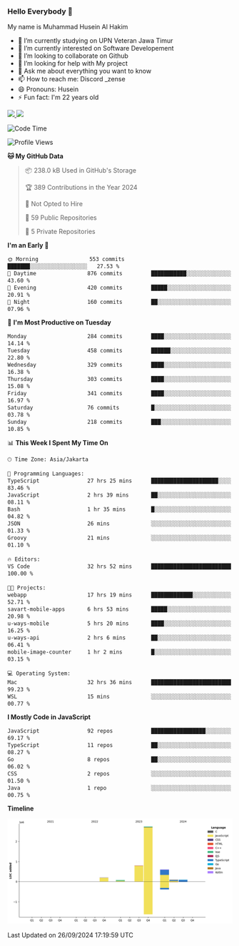 ### Hello Everybody 👋

My name is Muhammad Husein Al Hakim

- 🔭 I’m currently studying on UPN Veteran Jawa Timur
- 🌱 I’m currently interested on Software Developement
- 👯 I’m looking to collaborate on Github
- 🤔 I’m looking for help with My project
- 💬 Ask me about everything you want to know
- 📫 How to reach me: Discord _zense
- 😄 Pronouns: Husein
- ⚡ Fun fact: I'm 22 years old

<p align="left">
<a href="https://github.com/huseinhq">
  <img height="180em" src="https://github-readme-stats-eight-theta.vercel.app/api?username=huseinhq&show_icons=true&theme=algolia&include_all_commits=true&count_private=true"/>
  <img height="180em" src="https://github-readme-stats-eight-theta.vercel.app/api/top-langs/?username=huseinhq&layout=compact&langs_count=8&theme=algolia"/>
</a>
</p>

<!--START_SECTION:waka-->
![Code Time](http://img.shields.io/badge/Code%20Time-1%2C466%20hrs-blue)

![Profile Views](http://img.shields.io/badge/Profile%20Views-0-blue)

**🐱 My GitHub Data** 

> 📦 238.0 kB Used in GitHub's Storage 
 > 
> 🏆 389 Contributions in the Year 2024
 > 
> 🚫 Not Opted to Hire
 > 
> 📜 59 Public Repositories 
 > 
> 🔑 5 Private Repositories 
 > 
**I'm an Early 🐤** 

```text
🌞 Morning                553 commits         ███████░░░░░░░░░░░░░░░░░░   27.53 % 
🌆 Daytime                876 commits         ███████████░░░░░░░░░░░░░░   43.60 % 
🌃 Evening                420 commits         █████░░░░░░░░░░░░░░░░░░░░   20.91 % 
🌙 Night                  160 commits         ██░░░░░░░░░░░░░░░░░░░░░░░   07.96 % 
```
📅 **I'm Most Productive on Tuesday** 

```text
Monday                   284 commits         ████░░░░░░░░░░░░░░░░░░░░░   14.14 % 
Tuesday                  458 commits         ██████░░░░░░░░░░░░░░░░░░░   22.80 % 
Wednesday                329 commits         ████░░░░░░░░░░░░░░░░░░░░░   16.38 % 
Thursday                 303 commits         ████░░░░░░░░░░░░░░░░░░░░░   15.08 % 
Friday                   341 commits         ████░░░░░░░░░░░░░░░░░░░░░   16.97 % 
Saturday                 76 commits          █░░░░░░░░░░░░░░░░░░░░░░░░   03.78 % 
Sunday                   218 commits         ███░░░░░░░░░░░░░░░░░░░░░░   10.85 % 
```


📊 **This Week I Spent My Time On** 

```text
🕑︎ Time Zone: Asia/Jakarta

💬 Programming Languages: 
TypeScript               27 hrs 25 mins      █████████████████████░░░░   83.46 % 
JavaScript               2 hrs 39 mins       ██░░░░░░░░░░░░░░░░░░░░░░░   08.11 % 
Bash                     1 hr 35 mins        █░░░░░░░░░░░░░░░░░░░░░░░░   04.82 % 
JSON                     26 mins             ░░░░░░░░░░░░░░░░░░░░░░░░░   01.33 % 
Groovy                   21 mins             ░░░░░░░░░░░░░░░░░░░░░░░░░   01.10 % 

🔥 Editors: 
VS Code                  32 hrs 52 mins      █████████████████████████   100.00 % 

🐱‍💻 Projects: 
webapp                   17 hrs 19 mins      █████████████░░░░░░░░░░░░   52.71 % 
savart-mobile-apps       6 hrs 53 mins       █████░░░░░░░░░░░░░░░░░░░░   20.98 % 
u-ways-mobile            5 hrs 20 mins       ████░░░░░░░░░░░░░░░░░░░░░   16.25 % 
u-ways-api               2 hrs 6 mins        ██░░░░░░░░░░░░░░░░░░░░░░░   06.41 % 
mobile-image-counter     1 hr 2 mins         █░░░░░░░░░░░░░░░░░░░░░░░░   03.15 % 

💻 Operating System: 
Mac                      32 hrs 36 mins      █████████████████████████   99.23 % 
WSL                      15 mins             ░░░░░░░░░░░░░░░░░░░░░░░░░   00.77 % 
```

**I Mostly Code in JavaScript** 

```text
JavaScript               92 repos            █████████████████░░░░░░░░   69.17 % 
TypeScript               11 repos            ██░░░░░░░░░░░░░░░░░░░░░░░   08.27 % 
Go                       8 repos             ██░░░░░░░░░░░░░░░░░░░░░░░   06.02 % 
CSS                      2 repos             ░░░░░░░░░░░░░░░░░░░░░░░░░   01.50 % 
Java                     1 repo              ░░░░░░░░░░░░░░░░░░░░░░░░░   00.75 % 
```



**Timeline**

![Lines of Code chart](https://raw.githubusercontent.com/HuseinHQ/HuseinHQ/main/assets/bar_graph.png)


 Last Updated on 26/09/2024 17:19:59 UTC
<!--END_SECTION:waka-->
